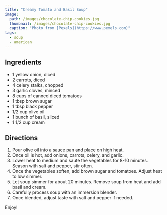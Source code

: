 ```yaml
---
title: "Creamy Tomato and Basil Soup"
image: 
  path: /images/chocolate-chip-cookies.jpg
  thumbnail: /images/chocolate-chip-cookies.jpg
  caption: "Photo from [Pexels](https://www.pexels.com)"
tags:
  - soup
  - american
---
```


## Ingredients

* 1 yellow onion, diced
* 2 carrots, diced
* 4 celery stalks, chopped
* 3 garlic cloves, minced
* 8 cups of canned diced tomatoes
* 1 tbsp brown sugar
* 1 tbsp black pepper
* 1/2 cup olive oil
* 1 bunch of basil, sliced
* 1 1/2 cup cream


## Directions

1. Pour olive oil into a sauce pan and place on high heat.
2. Once oil is hot, add onions, carrots, celery, and garlic.
3. Lower heat to medium and sauté the vegetables for 8-10 minutes. Season with salt and pepper, stir often.
4. Once the vegetables soften, add brown sugar and tomatoes. Adjust heat to low simmer.
5. Let soup simmer for about 20 minutes. Remove soup from heat and add basil and cream.
6. Carefully process soup with an immersion blender.
7. Once blended, adjust taste with salt and pepper if needed.

Enjoy!
